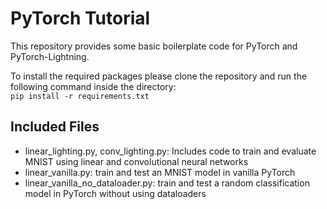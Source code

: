# PyTorch Tutorial
This repository provides some basic boilerplate code for PyTorch and PyTorch-Lightning.

To install the required packages please clone the repository and run the following command inside the directory:\
`pip install -r requirements.txt`

## Included Files
- linear_lighting.py, conv_lighting.py: Includes code to train and evaluate MNIST using linear and convolutional neural networks
- linear_vanilla.py: train and test an MNIST model in vanilla PyTorch
- linear_vanilla_no_dataloader.py: train and test a random classification model in PyTorch without using dataloaders
